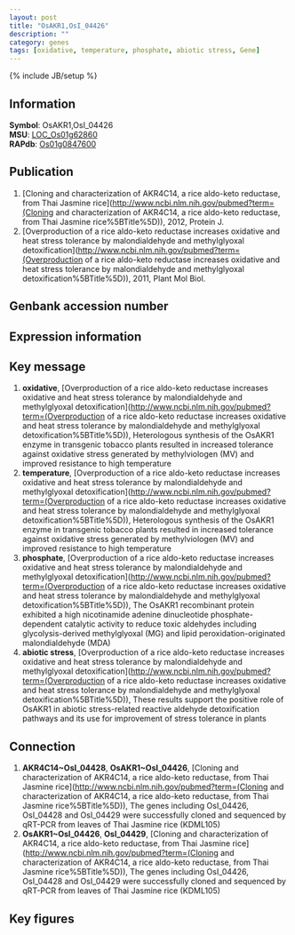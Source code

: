 ```yaml
---
layout: post
title: "OsAKR1,OsI_04426"
description: ""
category: genes
tags: [oxidative, temperature, phosphate, abiotic stress, Gene]
---
```

{% include JB/setup %}

## Information
__Symbol__: OsAKR1,OsI_04426  
__MSU__: [LOC_Os01g62860](http://rice.plantbiology.msu.edu/cgi-bin/ORF_infopage.cgi?orf=LOC_Os01g62860)  
__RAPdb__: [Os01g0847600](http://rapdb.dna.affrc.go.jp/viewer/gbrowse_details/irgsp1?name=Os01g0847600)  

## Publication
1. [Cloning and characterization of AKR4C14, a rice aldo-keto reductase, from Thai Jasmine rice](http://www.ncbi.nlm.nih.gov/pubmed?term=(Cloning and characterization of AKR4C14, a rice aldo-keto reductase, from Thai Jasmine rice%5BTitle%5D)), 2012, Protein J.
2. [Overproduction of a rice aldo-keto reductase increases oxidative and heat stress tolerance by malondialdehyde and methylglyoxal detoxification](http://www.ncbi.nlm.nih.gov/pubmed?term=(Overproduction of a rice aldo-keto reductase increases oxidative and heat stress tolerance by malondialdehyde and methylglyoxal detoxification%5BTitle%5D)), 2011, Plant Mol Biol.

## Genbank accession number

## Expression information

## Key message
1. __oxidative__, [Overproduction of a rice aldo-keto reductase increases oxidative and heat stress tolerance by malondialdehyde and methylglyoxal detoxification](http://www.ncbi.nlm.nih.gov/pubmed?term=(Overproduction of a rice aldo-keto reductase increases oxidative and heat stress tolerance by malondialdehyde and methylglyoxal detoxification%5BTitle%5D)),  Heterologous synthesis of the OsAKR1 enzyme in transgenic tobacco plants resulted in increased tolerance against oxidative stress generated by methylviologen (MV) and improved resistance to high temperature
2. __temperature__, [Overproduction of a rice aldo-keto reductase increases oxidative and heat stress tolerance by malondialdehyde and methylglyoxal detoxification](http://www.ncbi.nlm.nih.gov/pubmed?term=(Overproduction of a rice aldo-keto reductase increases oxidative and heat stress tolerance by malondialdehyde and methylglyoxal detoxification%5BTitle%5D)),  Heterologous synthesis of the OsAKR1 enzyme in transgenic tobacco plants resulted in increased tolerance against oxidative stress generated by methylviologen (MV) and improved resistance to high temperature
3. __phosphate__, [Overproduction of a rice aldo-keto reductase increases oxidative and heat stress tolerance by malondialdehyde and methylglyoxal detoxification](http://www.ncbi.nlm.nih.gov/pubmed?term=(Overproduction of a rice aldo-keto reductase increases oxidative and heat stress tolerance by malondialdehyde and methylglyoxal detoxification%5BTitle%5D)),  The OsAKR1 recombinant protein exhibited a high nicotinamide adenine dinucleotide phosphate-dependent catalytic activity to reduce toxic aldehydes including glycolysis-derived methylglyoxal (MG) and lipid peroxidation-originated malondialdehyde (MDA)
4. __abiotic stress__, [Overproduction of a rice aldo-keto reductase increases oxidative and heat stress tolerance by malondialdehyde and methylglyoxal detoxification](http://www.ncbi.nlm.nih.gov/pubmed?term=(Overproduction of a rice aldo-keto reductase increases oxidative and heat stress tolerance by malondialdehyde and methylglyoxal detoxification%5BTitle%5D)),  These results support the positive role of OsAKR1 in abiotic stress-related reactive aldehyde detoxification pathways and its use for improvement of stress tolerance in plants

## Connection
1. __AKR4C14~OsI_04428__, __OsAKR1~OsI_04426__, [Cloning and characterization of AKR4C14, a rice aldo-keto reductase, from Thai Jasmine rice](http://www.ncbi.nlm.nih.gov/pubmed?term=(Cloning and characterization of AKR4C14, a rice aldo-keto reductase, from Thai Jasmine rice%5BTitle%5D)),  The genes including OsI_04426, OsI_04428 and OsI_04429 were successfully cloned and sequenced by qRT-PCR from leaves of Thai Jasmine rice (KDML105)
2. __OsAKR1~OsI_04426__, __OsI_04429__, [Cloning and characterization of AKR4C14, a rice aldo-keto reductase, from Thai Jasmine rice](http://www.ncbi.nlm.nih.gov/pubmed?term=(Cloning and characterization of AKR4C14, a rice aldo-keto reductase, from Thai Jasmine rice%5BTitle%5D)),  The genes including OsI_04426, OsI_04428 and OsI_04429 were successfully cloned and sequenced by qRT-PCR from leaves of Thai Jasmine rice (KDML105)

## Key figures


